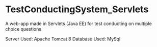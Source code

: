 # TestConductingSystem_Servlets
A web-app made in Servlets (Java EE) for test conducting on  multiple choice questions

Server Used: Apache Tomcat 8
Database Used: MySql

